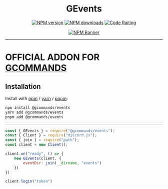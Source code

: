 <div align="center">
    <h1>GEvents</h1>
  <p>
    <a href="https://www.npmjs.com/package/@gcommands/events"><img src="https://img.shields.io/npm/v/@gcommands/events?maxAge=3600" alt="NPM version" /></a>
    <a href="https://www.npmjs.com/package/@gcommands/events"><img src="https://img.shields.io/npm/dt/@gcommands/events?maxAge=3600" alt="NPM downloads" /></a>
    <a href="https://www.codefactor.io/repository/github/garlic-team/@gcommands/events/overview/dev"><img src="https://www.codefactor.io/repository/github/garlic-team/gcommands/badge/dev" alt="Code Raiting" /></a>
  <p>
    <a href="https://www.npmjs.com/package/gcommands"><img src="https://nodei.co/npm/gcommands.png?downloads=true&stars=true" alt="NPM Banner"></a>
  </p>
</div>

---

# OFFICIAL ADDON FOR [GCOMMANDS](https://www.npmjs.com/package/gcommands)

## Installation

Install with [npm](https://www.npmjs.com/) / [yarn](https://yarnpkg.com) / [pnpm](https://pnpm.js.org/):

```sh
npm install @gcommands/events
yarn add @gcommands/events
pnpm add @gcommands/events
```

---

```js
const { GEvents } = require("@gcommands/events");
const { Client } = require("discord.js");
const { join } = require("path");
const client = new Client();

client.on("ready", () => {
    new GEvents(client, {
        eventDir: join(__dirname, "events")
    })
}) 

client.login("token")
```
